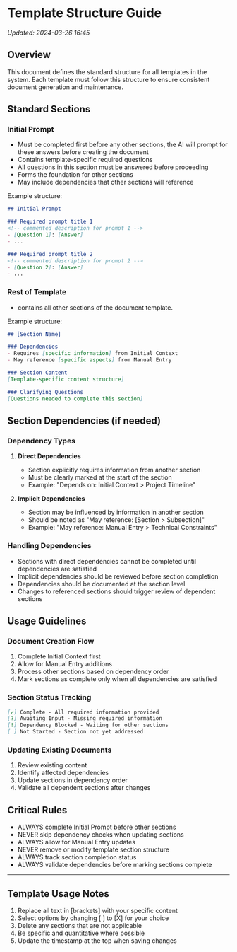 # Template Structure Guide

*Updated: 2024-03-26 16:45*

## Overview

This document defines the standard structure for all templates in the system. Each template must follow this structure to ensure consistent document generation and maintenance.

## Standard Sections

### Initial Prompt

- Must be completed first before any other sections, the AI will prompt for these answers before creating the document
- Contains template-specific required questions
- All questions in this section must be answered before proceeding
- Forms the foundation for other sections
- May include dependencies that other sections will reference

Example structure:

```markdown
## Initial Prompt

### Required prompt title 1
<!-- commented description for prompt 1 -->
- [Question 1]: [Answer]
- ...

### Required prompt title 2
<!-- commented description for prompt 2 -->
- [Question 2]: [Answer]
- ...
```

### Rest of Template

- contains all other sections of the document template.

Example structure:

```markdown
## [Section Name]

### Dependencies
- Requires [specific information] from Initial Context
- May reference [specific aspects] from Manual Entry

### Section Content
[Template-specific content structure]

### Clarifying Questions
[Questions needed to complete this section]
```

## Section Dependencies (if needed)

### Dependency Types

1. **Direct Dependencies**
   - Section explicitly requires information from another section
   - Must be clearly marked at the start of the section
   - Example: "Depends on: Initial Context > Project Timeline"

2. **Implicit Dependencies**
   - Section may be influenced by information in another section
   - Should be noted as "May reference: [Section > Subsection]"
   - Example: "May reference: Manual Entry > Technical Constraints"

### Handling Dependencies

- Sections with direct dependencies cannot be completed until dependencies are satisfied
- Implicit dependencies should be reviewed before section completion
- Dependencies should be documented at the section level
- Changes to referenced sections should trigger review of dependent sections

## Usage Guidelines

### Document Creation Flow

1. Complete Initial Context first
2. Allow for Manual Entry additions
3. Process other sections based on dependency order
4. Mark sections as complete only when all dependencies are satisfied

### Section Status Tracking

```markdown
[✓] Complete - All required information provided
[?] Awaiting Input - Missing required information
[!] Dependency Blocked - Waiting for other sections
[ ] Not Started - Section not yet addressed
```

### Updating Existing Documents

1. Review existing content
2. Identify affected dependencies
3. Update sections in dependency order
4. Validate all dependent sections after changes

## Critical Rules

- ALWAYS complete Initial Prompt before other sections
- NEVER skip dependency checks when updating sections
- ALWAYS allow for Manual Entry updates
- NEVER remove or modify template section structure
- ALWAYS track section completion status
- ALWAYS validate dependencies before marking sections complete

---
<!-- For AI Remove this section when using the template -->
## Template Usage Notes
1. Replace all text in [brackets] with your specific content
2. Select options by changing [ ] to [X] for your choice
3. Delete any sections that are not applicable
4. Be specific and quantitative where possible
5. Update the timestamp at the top when saving changes